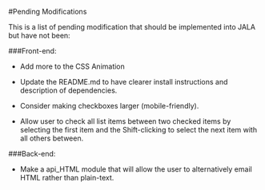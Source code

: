#Pending Modifications

This is a list of pending modification that should be implemented
into JALA but have not been:

###Front-end:

  - Add more to the CSS Animation

  - Update the README.md to have clearer install instructions
    and description of dependencies.

  - Consider making checkboxes larger (mobile-friendly).

  - Allow user to check all list items between two checked items by
    selecting the first item and the Shift-clicking to select the
    next item with all others between.


###Back-end:

  - Make a api_HTML module that will allow the user to alternatively
    email HTML rather than plain-text.
